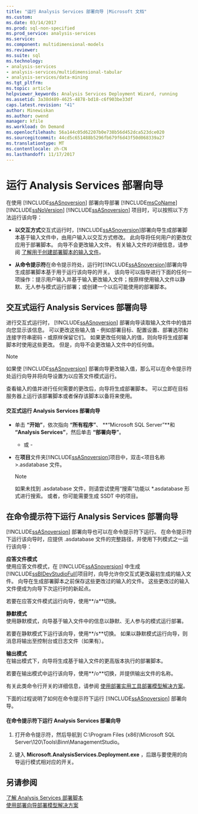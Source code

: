 ```yaml
---
title: "运行 Analysis Services 部署向导 |Microsoft 文档"
ms.custom: 
ms.date: 03/14/2017
ms.prod: sql-non-specified
ms.prod_service: analysis-services
ms.service: 
ms.component: multidimensional-models
ms.reviewer: 
ms.suite: sql
ms.technology:
- analysis-services
- analysis-services/multidimensional-tabular
- analysis-services/data-mining
ms.tgt_pltfrm: 
ms.topic: article
helpviewer_keywords: Analysis Services Deployment Wizard, running
ms.assetid: 3a38d489-4625-4878-bd18-c6f903be33df
caps.latest.revision: "41"
author: Minewiskan
ms.author: owend
manager: kfile
ms.workload: On Demand
ms.openlocfilehash: 56a144c05d62207b0e738b56d452dca523dce020
ms.sourcegitcommit: 44cd5c651488b5296fb679f6d43f50d068339a27
ms.translationtype: MT
ms.contentlocale: zh-CN
ms.lasthandoff: 11/17/2017
---
```

# <a name="running-the-analysis-services-deployment-wizard"></a>运行 Analysis Services 部署向导
  在使用 [!INCLUDE[ssASnoversion](../../includes/ssasnoversion-md.md)] 部署向导部署 [!INCLUDE[msCoName](../../includes/msconame-md.md)] [!INCLUDE[ssNoVersion](../../includes/ssnoversion-md.md)] [!INCLUDE[ssASnoversion](../../includes/ssasnoversion-md.md)] 项目时，可以按照以下方法运行该向导：  
  
-   **以交互方式**交互式运行时，[!INCLUDE[ssASnoversion](../../includes/ssasnoversion-md.md)]部署向导生成部署脚本基于输入文件中，由用户输入以交互方式修改。 此向导将任何用户的更改仅应用于部署脚本。 向导不会更改输入文件。 有关输入文件的详细信息，请参阅 [了解用于创建部署脚本的输入文件](../../analysis-services/multidimensional-models/deployment-script-files-input-used-to-create-deployment-script.md)。  
  
-   **从命令提示符**在命令提示符处，运行时[!INCLUDE[ssASnoversion](../../includes/ssasnoversion-md.md)]部署向导生成部署脚本基于用于运行该向导的开关。 该向导可以指导进行下面的任何一项操作：提示用户输入并基于输入更改输入文件；按原样使用输入文件以静默、无人参与模式运行部署；或创建一个以后可能使用的部署脚本。  
  
## <a name="running-the-analysis-services-deployment-wizard-interactively"></a>交互式运行 Analysis Services 部署向导  
 进行交互式运行时， [!INCLUDE[ssASnoversion](../../includes/ssasnoversion-md.md)] 部署向导读取输入文件中的值并向您显示该信息。 可以更改这些输入值 - 例如部署目标、配置设置、部署选项和连接字符串密码 - 或原样保留它们。 如果更改任何输入的值，则向导将生成部署脚本时使用这些更改。 但是，向导不会更改输入文件中的任何值。  
  
> [!NOTE]  
>  如果使 [!INCLUDE[ssASnoversion](../../includes/ssasnoversion-md.md)] 部署向导更改输入值，那么可以在命令提示符处运行向导并将向导设置为以应答文件模式运行。  
  
 查看输入的值并进行任何需要的更改后，向导将生成部署脚本。 可以立即在目标服务器上运行该部署脚本或者保存该脚本以备将来使用。  
  
#### <a name="to-run-the-analysis-services-deployment-wizard-interactively"></a>交互式运行 Analysis Services 部署向导  
  
-   单击 **“开始”**，依次指向 **“所有程序”**、 **“Microsoft SQL Server”**和 **“Analysis Services”**，然后单击 **“部署向导”**。  
  
     - 或 -  
  
-   在**项目**文件夹[!INCLUDE[ssASnoversion](../../includes/ssasnoversion-md.md)]项目中，双击\<项目名称 >.asdatabase 文件。
    > [!NOTE]  
    >  如果未找到 .asdatabase 文件，则请尝试使用“搜索”功能以 *.asdatabase 形式进行搜索。 或者，你可能需要生成 SSDT 中的项目。  
  
## <a name="running-the-analysis-services-deployment-wizard-at-the-command-prompt"></a>在命令提示符下运行 Analysis Services 部署向导  
 [!INCLUDE[ssASnoversion](../../includes/ssasnoversion-md.md)] 部署向导也可以在命令提示符下运行。 在命令提示符下运行该向导时，应提供 .asdatabase 文件的完整路径，并使用下列模式之一运行该向导：  
  
 **应答文件模式**  
 使用应答文件模式，在 [!INCLUDE[ssASnoversion](../../includes/ssasnoversion-md.md)] 中生成 [!INCLUDE[ssBIDevStudioFull](../../includes/ssbidevstudiofull-md.md)]项目时，向导允许你交互式更改最初生成的输入文件。 向导在生成部署脚本之前保存这些更改过的输入的文件。 这些更改过的输入文件便成为向导下次运行时的新起点。  
  
 若要在应答文件模式运行向导，使用**/a**切换。  
  
 **静默模式**  
 使用静默模式，向导基于输入文件中的信息以静默、无人参与的模式运行部署。  
  
 若要在静默模式下运行该向导，使用**/s**切换。 如果以静默模式运行向导，则消息将输出至控制台或日志文件（如果有）。  
  
 **输出模式**  
 在输出模式下，向导将生成基于输入文件的更高版本执行的部署脚本。  
  
 若要在输出模式中运行该向导，使用**/o**切换，并提供输出文件的名称。  
  
 有关此类命令行开关的详细信息，请参阅 [使用部署实用工具部署模型解决方案](../../analysis-services/multidimensional-models/deploy-model-solutions-with-the-deployment-utility.md)。  
  
 下面的过程说明了如何在命令提示符下运行 [!INCLUDE[ssASnoversion](../../includes/ssasnoversion-md.md)] 部署向导。  
  
#### <a name="to-run-the-analysis-services-deployment-wizard-at-the-command-prompt"></a>在命令提示符下运行 Analysis Services 部署向导  
  
1.  打开命令提示符，然后导航到 C:\Program Files (x86)\Microsoft SQL Server\120\Tools\Binn\ManagementStudio。  
  
2.  键入 **Microsoft.AnalysisServices.Deployment.exe** ，后跟与要使用的向导运行模式相对应的开关。  
  
## <a name="see-also"></a>另请参阅  
 [了解 Analysis Services 部署脚本](../../analysis-services/multidimensional-models/understanding-the-analysis-services-deployment-script.md)   
 [使用部署向导部署模型解决方案](../../analysis-services/multidimensional-models/deploy-model-solutions-using-the-deployment-wizard.md)  
  
  
